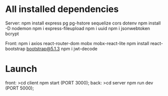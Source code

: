 # All installed dependencies

Server:
npm install express pg pg-hstore sequelize cors dotenv
npm install -D nodemon
npm i express-fileupload
npm i uuid
npm i jsonwebtoken bcrypt

Front:
npm i axios react-router-dom mobx mobx-react-lite
npm install react-bootstrap bootstrap@5.1.3
npm i jwt-decode

# Launch
front: >cd client 
    npm start (PORT 3000);
back: >cd server
    npm run dev (PORT 5000);
